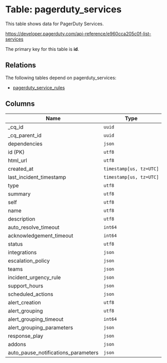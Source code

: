 # Table: pagerduty_services

This table shows data for PagerDuty Services.

https://developer.pagerduty.com/api-reference/e960cca205c0f-list-services

The primary key for this table is **id**.

## Relations

The following tables depend on pagerduty_services:
  - [pagerduty_service_rules](pagerduty_service_rules)

## Columns

| Name          | Type          |
| ------------- | ------------- |
|_cq_id|`uuid`|
|_cq_parent_id|`uuid`|
|dependencies|`json`|
|id (PK)|`utf8`|
|html_url|`utf8`|
|created_at|`timestamp[us, tz=UTC]`|
|last_incident_timestamp|`timestamp[us, tz=UTC]`|
|type|`utf8`|
|summary|`utf8`|
|self|`utf8`|
|name|`utf8`|
|description|`utf8`|
|auto_resolve_timeout|`int64`|
|acknowledgement_timeout|`int64`|
|status|`utf8`|
|integrations|`json`|
|escalation_policy|`json`|
|teams|`json`|
|incident_urgency_rule|`json`|
|support_hours|`json`|
|scheduled_actions|`json`|
|alert_creation|`utf8`|
|alert_grouping|`utf8`|
|alert_grouping_timeout|`int64`|
|alert_grouping_parameters|`json`|
|response_play|`json`|
|addons|`json`|
|auto_pause_notifications_parameters|`json`|